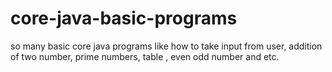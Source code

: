 # core-java-basic-programs
so many basic core java programs like how to take input from user, addition of two number, prime numbers, table , even odd number and etc.
